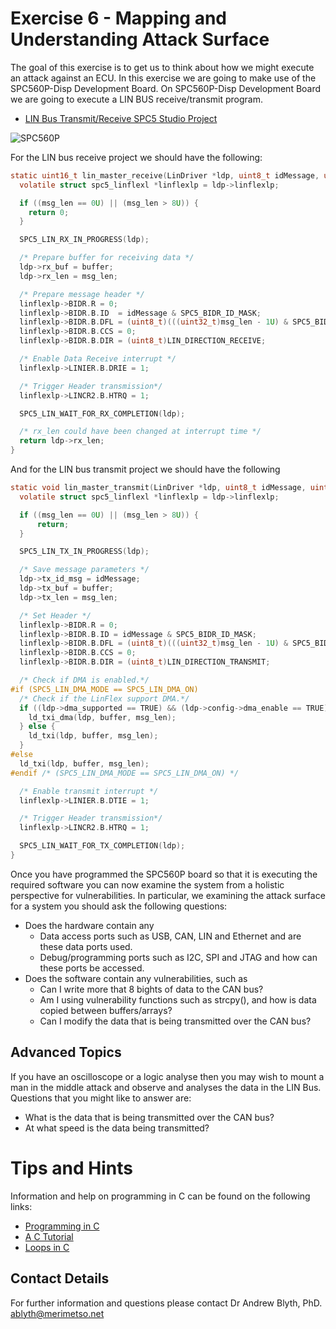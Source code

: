 # Exercise 6 - Mapping and Understanding Attack Surface

The goal of this exercise is to get us to think about how we might execute an attack against an ECU. In this exercise we are going to make use of the SPC560P-Disp Development Board. On SPC560P-Disp Development Board we are going to execute a LIN BUS receive/transmit program.

* [LIN Bus Transmit/Receive SPC5 Studio Project](https://github.com/Merimetso-Code/EmbeddedAutomotiveSecurity/blob/main/EXERCISE6.zip)

![SPC560P](2520506.jpg)

For the LIN bus receive project we should have the following:
```c
static uint16_t lin_master_receive(LinDriver *ldp, uint8_t idMessage, uint8_t *buffer, uint16_t msg_len) {
  volatile struct spc5_linflexl *linflexlp = ldp->linflexlp;

  if ((msg_len == 0U) || (msg_len > 8U)) {
    return 0;
  }

  SPC5_LIN_RX_IN_PROGRESS(ldp);

  /* Prepare buffer for receiving data */
  ldp->rx_buf = buffer;
  ldp->rx_len = msg_len;

  /* Prepare message header */
  linflexlp->BIDR.R = 0;
  linflexlp->BIDR.B.ID  = idMessage & SPC5_BIDR_ID_MASK;
  linflexlp->BIDR.B.DFL = (uint8_t)(((uint32_t)msg_len - 1U) & SPC5_BIDR_DFL_MASK); /* Configure DFL in BIDR */
  linflexlp->BIDR.B.CCS = 0;
  linflexlp->BIDR.B.DIR = (uint8_t)LIN_DIRECTION_RECEIVE;

  /* Enable Data Receive interrupt */
  linflexlp->LINIER.B.DRIE = 1;

  /* Trigger Header transmission*/
  linflexlp->LINCR2.B.HTRQ = 1;

  SPC5_LIN_WAIT_FOR_RX_COMPLETION(ldp);

  /* rx_len could have been changed at interrupt time */
  return ldp->rx_len;
}
```

And for the LIN bus transmit project we should have the following
```c
static void lin_master_transmit(LinDriver *ldp, uint8_t idMessage, uint8_t *buffer, uint16_t msg_len) {
  volatile struct spc5_linflexl *linflexlp = ldp->linflexlp;

  if ((msg_len == 0U) || (msg_len > 8U)) {
	  return;
  }

  SPC5_LIN_TX_IN_PROGRESS(ldp);

  /* Save message parameters */
  ldp->tx_id_msg = idMessage;
  ldp->tx_buf = buffer;
  ldp->tx_len = msg_len;

  /* Set Header */
  linflexlp->BIDR.R = 0;
  linflexlp->BIDR.B.ID = idMessage & SPC5_BIDR_ID_MASK;
  linflexlp->BIDR.B.DFL = (uint8_t)(((uint32_t)msg_len - 1U) & SPC5_BIDR_DFL_MASK); /* Configure DFL in BIDR */
  linflexlp->BIDR.B.CCS = 0;
  linflexlp->BIDR.B.DIR = (uint8_t)LIN_DIRECTION_TRANSMIT;

  /* Check if DMA is enabled.*/
#if (SPC5_LIN_DMA_MODE == SPC5_LIN_DMA_ON)
  /* Check if the LinFlex support DMA.*/
  if ((ldp->dma_supported == TRUE) && (ldp->config->dma_enable == TRUE)) {
    ld_txi_dma(ldp, buffer, msg_len);
  } else {
    ld_txi(ldp, buffer, msg_len);
  }
#else
  ld_txi(ldp, buffer, msg_len);
#endif /* (SPC5_LIN_DMA_MODE == SPC5_LIN_DMA_ON) */

  /* Enable transmit interrupt */
  linflexlp->LINIER.B.DTIE = 1;

  /* Trigger Header transmission*/
  linflexlp->LINCR2.B.HTRQ = 1;

  SPC5_LIN_WAIT_FOR_TX_COMPLETION(ldp);
}
```

Once you have programmed the SPC560P board so that it is executing the required software you can now examine the system from a holistic perspective for vulnerabilities. In particular, we examining the attack surface for a system you should ask the following questions:

* Does the hardware contain any
    * Data access ports such as USB, CAN, LIN and Ethernet and are these data ports used.
    * Debug/programming ports such as I2C, SPI and JTAG and how can these ports be accessed.
* Does the software contain any vulnerabilities, such as
    * Can I write more that 8 bights of data to the CAN bus?
    * Am I using vulnerability functions such as strcpy(), and how is data copied between buffers/arrays?
    * Can I modify the data that is being transmitted over the CAN bus?

## Advanced Topics

If you have an oscilloscope or a logic analyse then you may wish to mount a man in the middle attack and observe and analyses the data in the LIN Bus. Questions that you might like to answer are:

* What is the data that is being transmitted over the CAN bus?
* At what speed is the data being transmitted?

# Tips and Hints
Information and help on programming in C can be found on the following links:
* [Programming in C](https://beginnersbook.com/2014/01/c-program-structure/)
* [A C Tutorial](https://www.cprogramming.com/tutorial/c-tutorial.html?inl=nv)
* [Loops in C](https://www.tutorialspoint.com/cprogramming/c_loops.htm)

## Contact Details

For further information and questions please contact Dr Andrew Blyth, PhD. <ablyth@merimetso.net>
